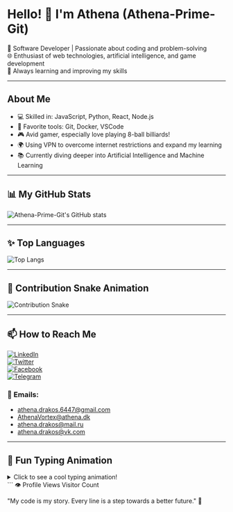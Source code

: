 # Hello! 👋 I'm Athena (Athena-Prime-Git)

🎯 Software Developer | Passionate about coding and problem-solving  
🌐 Enthusiast of web technologies, artificial intelligence, and game development  
🚀 Always learning and improving my skills  

---

## About Me

- 💻 Skilled in: JavaScript, Python, React, Node.js  
- 🔧 Favorite tools: Git, Docker, VSCode  
- 🎮 Avid gamer, especially love playing 8-ball billiards!  
- 🌍 Using VPN to overcome internet restrictions and expand my learning  
- 📚 Currently diving deeper into Artificial Intelligence and Machine Learning  

---

## 📊 My GitHub Stats

![Athena-Prime-Git's GitHub stats](https://github-readme-stats.vercel.app/api?username=Athena-Prime-Git&show_icons=true&theme=radical)

---

## ✨ Top Languages

![Top Langs](https://github-readme-stats.vercel.app/api/top-langs/?username=Athena-Prime-Git&layout=compact&theme=radical)

---

## 🐍 Contribution Snake Animation

![Contribution Snake](https://raw.githubusercontent.com/Athena-Prime-Git/Athena-Prime-Git/output/github-contribution-snake-dark.svg)

---

## 📫 How to Reach Me

[![LinkedIn](https://img.shields.io/badge/LinkedIn-Athena%20(XD)%20Drakos-blue?style=for-the-badge&logo=linkedin)](https://www.linkedin.com/in/athena-drakos-a672ab350?utm_source=share&utm_campaign=share_via&utm_content=profile&utm_medium=android_app)  
[![Twitter](https://img.shields.io/badge/Twitter-@Athena_Drakos-1DA1F2?style=for-the-badge&logo=twitter)](https://x.com/Athena_Drakos?s=09)  
[![Facebook](https://img.shields.io/badge/Facebook-Athena%20Drakos-1877F2?style=for-the-badge&logo=facebook)](https://www.facebook.com/Athena7XD)  
[![Telegram](https://img.shields.io/badge/Telegram-@AthenaPrimeDeFi-0088CC?style=for-the-badge&logo=telegram)](https://t.me/AthenaPrimeDeFi)  

### 📧 Emails:

- athena.drakos.6447@gmail.com  
- AthenaVortex@athena.dk  
- athena.drakos@mail.ru  
- athena.drakos@vk.com  

---

## 💬 Fun Typing Animation

<details> <summary>Click to see a cool typing animation!</summary>
text
- // Athena is coding...
+ console.log("Hello, world! 👩‍💻");
+ function keepLearning() {
+   console.log("Always improving!");
+ }
+ keepLearning();
</details> ```
👁️ Profile Views
Visitor Count

"My code is my story. Every line is a step towards a better future." 🚀

